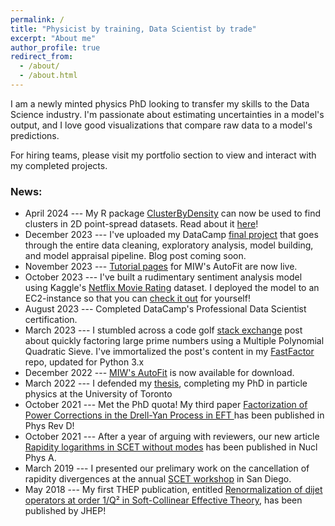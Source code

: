 ```yaml
---
permalink: /
title: "Physicist by training, Data Scientist by trade"
excerpt: "About me"
author_profile: true
redirect_from: 
  - /about/
  - /about.html
---
```


I am a newly minted physics PhD looking to transfer my skills to the Data Science industry. I'm passionate about 
estimating uncertainties in a model's output, and I love good visualizations that compare raw data to a model's predictions.

For hiring teams, please visit my portfolio section to view and interact with my completed projects.

### News:

- April 2024 --- My R package [ClusterByDensity](https://github.com/MattInglisWhalen/ClusterByDensity) can now be used to find clusters in 2D point-spread datasets. Read about it [here](https://mattingliswhalen.github.io/blog/2024-04-08--2D-Clusters)!
- December 2023 --- I've uploaded my DataCamp [final project](https://github.com/MattInglisWhalen/RecipeSiteTraffic) that goes through the entire data cleaning, exploratory analysis, model building, and model appraisal pipeline. Blog post coming soon. 
- November 2023 --- [Tutorial pages](https://mattingliswhalen.github.io/MIWs_AutoFit_Tutorial_1/) for MIW's AutoFit are now live.
- October 2023 --- I've built a rudimentary sentiment analysis model using Kaggle's [Netflix Movie Rating](https://www.kaggle.com/datasets/rishitjavia/netflix-movie-rating-dataset) dataset. I deployed the model to an EC2-instance so that you can [check it out](http://ec2-18-216-26-152.us-east-2.compute.amazonaws.com/mrs_demo) for yourself!
- August 2023 --- Completed DataCamp's Professional Data Scientist certification.
- March 2023 --- I stumbled across a code golf [stack exchange](https://codegolf.stackexchange.com/questions/8629/fastest-semiprime-factorization) post about quickly factoring large prime numbers using a Multiple Polynomial Quadratic Sieve. I've immortalized the post's content in my [FastFactor](https://github.com/MattInglisWhalen/FastFactor) repo, updated for Python 3.x 
- December 2022 --- [MIW's AutoFit](https://github.com/MattInglisWhalen/MIW_AutoFit) is now available for download.
- March 2022 --- I defended my [thesis](https://tspace.library.utoronto.ca/handle/1807/123124), completing my PhD in particle physics at the University of Toronto
- October 2021 --- Met the PhD quota! My third paper [Factorization of Power Corrections in the Drell-Yan Process in EFT ](https://journals.aps.org/prd/abstract/10.1103/PhysRevD.104.076018) has been published in Phys Rev D!
- October 2021 --- After a year of arguing with reviewers, our new article [Rapidity logarithms in SCET without modes](https://www.sciencedirect.com/science/article/abs/pii/S0375947421001251?via%3Dihub) has been published in Nucl Phys A.
- March 2019 --- I presented our prelimary work on the cancellation of rapidity divergences at the annual [SCET workshop](https://indico.physics.lbl.gov/event/694/timetable/#20190325.detailed) in San Diego.
- May 2018 --- My first THEP publication, entitled [Renormalization of dijet operators at order 1/Q² in Soft-Collinear Effective Theory](https://link.springer.com/article/10.1007/JHEP05(2018)023), has been published by JHEP!
